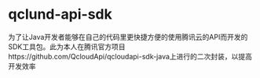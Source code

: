 # qclund-api-sdk
为了让Java开发者能够在自己的代码里更快捷方便的使用腾讯云的API而开发的SDK工具包。此为本人在腾讯官方项目https://github.com/QcloudApi/qcloudapi-sdk-java上进行的二次封装，以提高开发效率
